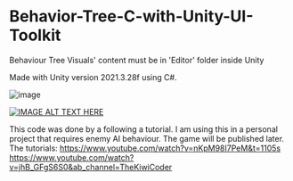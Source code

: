 # Behavior-Tree-C-with-Unity-UI-Toolkit

Behaviour Tree Visuals' content must be in 'Editor' folder inside Unity

Made with Unity version 2021.3.28f using C#.

![image](https://github.com/teasmyth/Behavior-Tree-C-with-Unity-UI-Toolkit/assets/66149371/83e55d5d-4b10-40cc-af70-09c45ec91bb7)

[![IMAGE ALT TEXT HERE](https://img.youtube.com/vi/PvlLTAuZuAI/0.jpg)](https://www.youtube.com/watch?v=PvlLTAuZuAI)

This code was done by a following a tutorial. I am using this in a personal project that requires enemy AI behaviour. The game will be published later.
The tutorials:
https://www.youtube.com/watch?v=nKpM98I7PeM&t=1105s
https://www.youtube.com/watch?v=jhB_GFgS6S0&ab_channel=TheKiwiCoder

